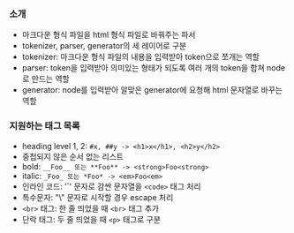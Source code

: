 ### 소개
- 마크다운 형식 파일을 html 형식 파일로 바꿔주는 파서
- tokenizer, parser, generator의 세 레이어로 구분
- tokenizer: 마크다운 형식 파일의 내용을 입력받아 token으로 쪼개는 역할
- parser: token을 입력받아 의미있는 형태가 되도록 여러 개의 token을 합쳐 node로 만드는 역할
- generator: node를 입력받아 알맞은 generator에 요청해 html 문자열로 바꾸는 역할

### 지원하는 태그 목록
- heading level 1, 2: `#x, ##y -> <h1>x</h1>, <h2>y</h2>`
- 중첩되지 않은 순서 없는 리스트
- bold: `__Foo__ 또는 **Foo** -> <strong>Foo<strong>`
- italic: `_Foo_ 또는 *Foo* -> <em>Foo<em>`
- 인라인 코드: '\`' 문자로 감싼 문자열을 `<code>` 태그 처리
- 특수문자: "\\" 문자로 시작할 경우 escape 처리
- `<br>` 태그: 한 줄 띄었을 때 `<br>` 태그 추가
- 단락 태그: 두 줄 띄었을 때 `<p>` 태그로 구분
